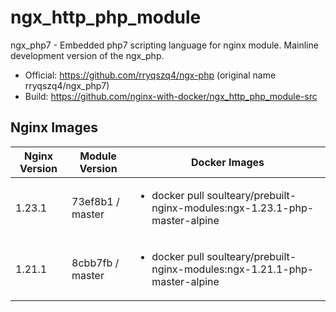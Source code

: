 # ngx_http_php_module

ngx_php7 - Embedded php7 scripting language for nginx module. Mainline development version of the ngx_php.

- Official: https://github.com/rryqszq4/ngx-php (original name rryqszq4/ngx_php7)
- Build: https://github.com/nginx-with-docker/ngx_http_php_module-src
## Nginx Images

<table>
    <thead>
        <tr>
            <th>Nginx Version</th>
            <th>Module Version</th>
            <th>Docker Images</th>
        </tr>
    </thead>
    <tbody>
        <tr>
            <td>1.23.1</td>
            <td>73ef8b1 / master</td>
            <td><ul>
                <li>docker pull soulteary/prebuilt-nginx-modules:ngx-1.23.1-php-master-alpine</li>
            </ul></td>
        </tr>
        <tr>
            <td>1.21.1</td>
            <td>8cbb7fb / master</td>
            <td><ul>
                <li>docker pull soulteary/prebuilt-nginx-modules:ngx-1.21.1-php-master-alpine</li>
            </ul></td>
        </tr>
    </tbody>
</table>